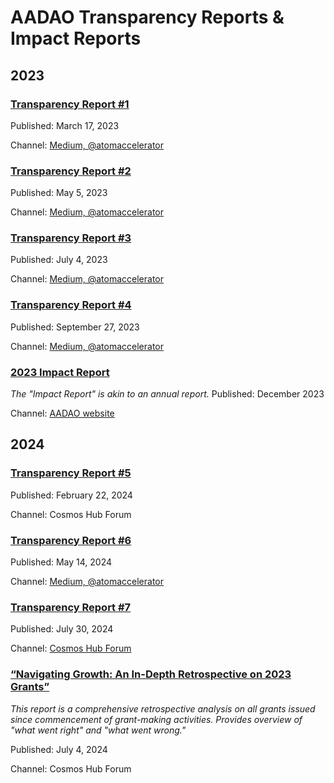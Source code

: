# AADAO Transparency Reports & Impact Reports

## 2023

### [Transparency Report #1](https://medium.com/@atomaccelerator/atom-accelerator-dao-transparency-report-month-1-d1e83a3b63a0_)
Published: March 17, 2023

Channel: [Medium, @atomaccelerator](https://medium.com/@atomaccelerator)

### [Transparency Report #2](https://medium.com/@atomaccelerator/transparency-report-month-2-57e0ef941300)
Published: May 5, 2023

Channel: [Medium, @atomaccelerator](https://medium.com/@atomaccelerator)

### [Transparency Report #3](https://medium.com/@atomaccelerator/transparency-report-3-c7d815fecb8b)
Published: July 4, 2023

Channel: [Medium, @atomaccelerator](https://medium.com/@atomaccelerator)

### [Transparency Report #4](https://medium.com/@atomaccelerator/atom-accelerator-dao-transparency-report-4-ff80e895ee1e)
Published: September 27, 2023

Channel: [Medium, @atomaccelerator](https://medium.com/@atomaccelerator)


### [2023 Impact Report](https://publuu.com/flip-book/307919/712604)
*The "Impact Report" is akin to an annual report.*
Published: December 2023

Channel: [AADAO website](https://www.atomaccelerator.com/blog/2023-impact-report)


## 2024

### [Transparency Report #5](https://forum.cosmos.network/t/atom-accelerator-dao-transparency-report-5/13343)
Published: February 22, 2024

Channel: Cosmos Hub Forum

### [Transparency Report #6](https://medium.com/@atomaccelerator/transparency-report-6-d55485db61b4)
Published: May 14, 2024

Channel: [Medium, @atomaccelerator](https://medium.com/@atomaccelerator)

### [Transparency Report #7](https://docs.google.com/document/d/11NZ-UMIiduSDS7s2jaiSLm_J7GGa3ga-UgVP1fko0Kw/edit?usp=sharing)
Published: July 30, 2024

Channel: [Cosmos Hub Forum](https://forum.cosmos.network/t/atom-accelerator-dao-transparency-report-7/14199)

### [“Navigating Growth: An In-Depth Retrospective on 2023 Grants”](https://docs.google.com/document/d/1uS4SNL7I5EqFxFUYsIziwUDz7Z0_afWCYwqWCyWi8js/edit#heading=h.6tn7ip2hbyg5)
*This report is a comprehensive retrospective analysis on all grants issued since commencement of grant-making activities. Provides overview of "what went right" and "what went wrong."*

Published: July 4, 2024

Channel: Cosmos Hub Forum

